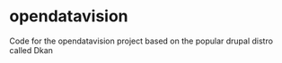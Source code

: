 opendatavision
==============

Code for the opendatavision project based on the popular drupal distro called Dkan
